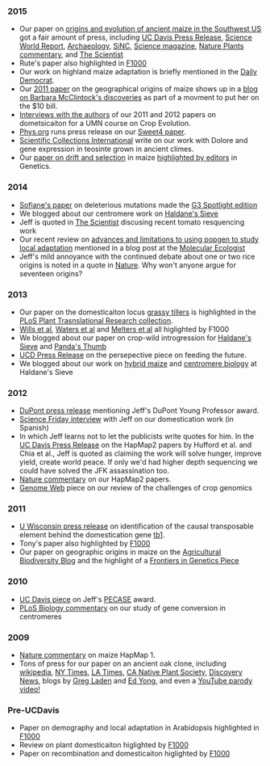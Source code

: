 ### 2015

* Our paper on [origins and evolution of ancient maize in the Southwest US](http://www.rilab.org/pdfs/fonseca2015.pdf) got a fair amount of press, including [UC Davis Press Release](http://news.ucdavis.edu/search/news_detail.lasso?id=11124), [Science World Report](http://www.scienceworldreport.com/articles/21122/20150112/origins-maize-dna-tests-reveal-two-paths.htm), [Archaeology](http://www.archaeology.org/news/2879-150108-southwest-corn-dna), [SiNC](http://www.agenciasinc.es/Noticias/El-maiz-entro-en-el-suroeste-de-EE-UU-hace-4.000-anos-a-traves-de-la-montana), [Science magazine](http://news.sciencemag.org/archaeology/2015/01/how-corn-became-corn), [Nature Plants commentary](http://www.nature.com/articles/nplants20149), and [The Scientist](http://www.the-scientist.com/?articles.view/articleNo/41865/title/Corn-Chronicle/)   
* Rute's paper also highlighted in [F1000](https://vpn.lib.ucdavis.edu/prime/,DanaInfo=f1000.com+725299665)  
* Our work on highland maize adaptation is briefly mentioned in the [Daily Democrat](http://www.dailydemocrat.com/general-news/20150110/uc-davis-scientists-work-to-id-food-crops-that-can-survive-global-warming).  
* Our [2011 paper](http://media.wix.com/ugd/fe9228_4916e7f7acec4aee869da040d519e0be.pdf) on the geographical origins of maize shows up in a [blog on Barbara McClintock's discoveries](http://www.barbaraonthebill.com/discoveries/) as part of a movment to put her on the $10 bill.  
* [Interviews with the authors](http://morrell-lab.cfans.umn.edu/interviews/interviews.htm) of our 2011 and 2012 papers on dometsicaiton for a UMN course on Crop Evolution.
* [Phys.org](http://phys.org/news/2015-11-higher-yielding-crops-sugar-import.html) runs press release on our [Sweet4 paper](http://www.nature.com/ng/journal/vaop/ncurrent/full/ng.3422.html). 
* [Scientific Collections International](http://blog.scicoll.org/2015/11/teosinte-today-maize-tomorrow.html) write on our work with Dolore and gene expression in teosinte grown in ancient climes.
* Our [paper on drift and selection](http://www.genetics.org/content/201/3/1201) in maize [highlighted by editors](http://www.genetics.org/content/201/3/NP?etoc) in Genetics.

### 2014

* [Sofiane's paper](http://www.g3journal.org/content/4/1/163.full) on deleterious mutations made the [G3 Spotlight edition](http://www.genetics-gsa.org/pdf/Webspotlights/GSA_WebSpotlight2014_G3.pdf)  
* We blogged about our centromere work on [Haldane's Sieve](http://haldanessieve.org/2014/05/21/author-post-diversity-and-evolution-of-centromere-repeats-in-the-maize-genome/)  
* Jeff is quoted in [The Scientist](http://www.the-scientist.com/?articles.view/articleNo/41194/title/360-Degree-View-of-the-Tomato/) discusing recent tomato resquencing work 
* Our recent review on [advances and limitations to using popgen to study local adaptation](http://www.rilab.org/pdfs/tiffin2014.pdf) mentioned in a blog post at the [Molecular Ecologist](http://www.molecularecologist.com/2014/10/how-many-markers-does-it-take-to-make-a-dataset-genomic/)  
* Jeff's mild annoyance with the continued debate about one or two rice origins is noted in a quote in [Nature](http://www.nature.com/nature/journal/v514/n7524_supp/full/514S58a.html). Why won't anyone argue for seventeen origins?


### 2013

* Our paper on the domesticaiton locus [grassy tillers](http://journals.plos.org/ploscollections/article?id=10.1371/journal.pgen.1003604) is highlighted in the [PLoS Plant Trasnslational Research collection](http://www.ploscollections.org/article/browse/issue/info:doi/10.1371/issue.pcol.v01.i25).  
* [Wills et al](http://f1000.com/prime/718032804), [Waters et al](http://f1000.com/prime/718173166) and [Melters et al](http://f1000.com/prime/717979865) all higlighted by F1000  
* We blogged about our paper on crop-wild introgression for [Haldane's Sieve](http://haldanessieve.org/2012/08/23/our-paper-the-genomic-signature-of-crop-wild-introgression-in-maize/) and [Panda's Thumb](http://pandasthumb.org/archives/2013/05/press-release-t.html)  
* [UCD Press Release](http://ucdaviscaes.wordpress.com/2013/07/10/agriculture-feeding-the-future/) on the persepective piece on feeding the future.  
* We blogged about our work on [hybrid maize](http://haldanessieve.org/2013/08/12/our-paper-the-genomic-impacts-of-drift-and-selection-for-hybrid-performance-in-maize/) and [centromere biology](http://haldanessieve.org/2012/09/27/our-paper-comparative-analysis-of-tandem-repeats-from-hundreds-of-species-reveals-unique-insights-into-centromere-evolution/) at Haldane's Sieve  

### 2012

* [DuPont press release](http://www2.dupont.com/media/en-us/news-events/july/dupont-recognizes-young-professors.html) mentioning Jeff's DuPont Young Professor award.  
* [Science Friday interview](http://www.sciencefriday.com/blogs/06/11/2012/podcast-6-de-scifri.html?audience=3&series=24) with Jeff on our domestication work (in Spanish)  
* In which Jeff learns not to let the publicists write quotes for him. In the [UC Davis Press Release](http://news.ucdavis.edu/search/news_detail.lasso?id=10267) on the HapMap2 papers by Hufford et al. and Chia et al., Jeff is quoted as claiming the work will solve hunger, improve yield, create world peace. If only we'd had higher depth sequencing we could have solved the JFK assassination too.  
* [Nature commentary](http://www.nature.com/ng/journal/v44/n7/full/ng.2326.html) on our HapMap2 papers.  
* [Genome Web](https://www.genomeweb.com/sequencing/genomeweb-feature-plant-studies-genome-size-poses-unique-challenges) piece on our review of the challenges of crop genomics

###  2011

* [U Wisconsin press release](http://www.news.wisc.edu/19804) on identification of the causal transposable element behind the domestication gene [tb1](http://www.ncbi.nlm.nih.gov/pubmed/21946354).  
* Tony's paper also highlighted by [F1000](http://f1000.com/prime/13357167)  
* Our paper on geographic origins in maize on the [Agricultural Biodiversity Blog](http://agro.biodiver.se/2011/01/maize-mystery-solved/) and the highlight of a [Frontiers in Genetics Piece](http://www.ncbi.nlm.nih.gov/pmc/articles/PMC3268606/)  

###  2010

* [UC Davis piece](http://news.ucdavis.edu/search/news_detail.lasso?id=9679) on Jeff's [PECASE](https://www.whitehouse.gov/administration/eop/ostp/pressroom/11052010) award.
* [PLoS Biology commentary](http://www.plosbiology.org/article/info%3Adoi%2F10.1371%2Fjournal.pbio.1000326) on our study of gene conversion in centromeres

###  2009

* [Nature commentary](http://www.nature.com/news/2009/091119/full/news.2009.1098.html) on maize HapMap 1.  
* Tons of press for our paper on an ancient oak clone, including [wikipedia](https://en.wikipedia.org/wiki/List_of_oldest_trees), [NY Times](http://www.nytimes.com/2010/01/05/science/05clone.html?_r=0), [LA Times](http://articles.latimes.com/2009/dec/22/science/la-sci-oak23-2009dec23), [CA Native Plant Society](http://www.cnps-sgm.org/newsletters/files//Paintbrush-2010-02-1003-00.pdf), [Discovery News](http://news.discovery.com/earth/plants/ancient-tree-jurupa-oak-california.htm), blogs by [Greg Laden](http://scienceblogs.com/gregladen/2010/01/02/out-of-place-oak-is-13-thousan/) and [Ed Yong](http://phenomena.nationalgeographic.com/2009/12/26/the-13000-year-old-tree-that-survives-by-cloning-itself/), and even a [YouTube parody video!](http://www.youtube.com/watch?v=nPiiGvvd3lA)

###  Pre-UCDavis

* Paper on demography and local adaptation in Arabidopsis highlighted in [F1000](http://f1000.com/prime/1120459)  
* Review on plant domesticaiton higlighted by [F1000](http://f1000.com/prime/1088796)  
* Paper on recombination and domesticaiton higlighted by [F1000](http://f1000.com/prime/1017803)  


